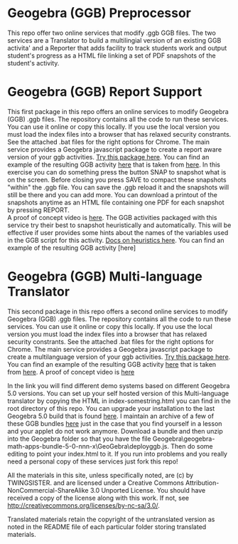 # Geogebra (GGB) Preprocessor
This repo offer two online services that modify .ggb GGB files. The two services are 
a Translator to build a multilingial version of an existing GGB activita' and a Reporter that adds facility to track students work and output student's progress as a HTML file linking a set of PDF snapshots of the student's activity.
# Geogebra (GGB) Report Support
This first package in this repo offers an online services to modify Geogebra (GGB) .ggb files. The repository contains all the 
code to run these services. You can use it online or copy this locally. If you use the local version you  must load the index
files into a browser that has relaxed security constrants. See the attached .bat files for the right options for Chrome.
The main service provides a  Geogebra javascript package to create a report aware  version of your ggb activities.
[Try this package here](https://twingsister.github.io/GeogebraMultilanguageTranslator/index-private-687-wreporter.html).
You can find an example of the resulting GGB activity [here](https://twingsister.github.io/GeogebraMultilanguageTranslator/examplereport.html) 
that is taken from [here](href="http://www.lycee-valin.fr/maths/exercices_en_ligne/moodle.html).
In this exercise you can do something press the button SNAP to snapshot what is on the screen. 
Before closing you press SAVE to compact these snapshots "within" the .ggb file. 
You can save the .ggb  reload it and the snapshots will still be there and you can add more. 
You can download a printout of the snapshots anytime as an HTML file containing one PDF for each snapshot  by pressing REPORT.  
A proof of concept video is [here](https://www.youtube.com/watch?v=A8KA8vFJ0YQ).
The GGB activities packaged with this service try their best to snapshot heuristically and automatically. This will be effective if user provides some hints about the names of the variables used in the GGB script for this activity. 
[Docs on heuristics here](https://twingsister.github.io/GeogebraMultilanguageTranslator/indexheurdocreport.html).
You can find an example of the resulting GGB activity [here]
# Geogebra (GGB) Multi-language Translator
This second package in this repo offers a second online services to modify Geogebra (GGB) .ggb files. The repository contains all the 
code to run these services. You can use it online or copy this locally. If you use the local version you  must load the index
files into a browser that has relaxed security constrants. See the attached .bat files for the right options for Chrome.
The main service provides a  Geogebra javascript package to create a multilanguage version of your ggb activities.
[Try this package here](https://twingsister.github.io/GeogebraMultilanguageTranslator/indexGGBver.html).
You can find an example of the resulting GGB activity [here](https://twingsister.github.io/GeogebraMultilanguageTranslator/example.html) 
that is taken from [here](href="http://www.lycee-valin.fr/maths/exercices_en_ligne/moodle.html).
A proof of concept video is [here](https://www.youtube.com/watch?v=A8KA8vFJ0YQ)

In the link you will find different demo systems based on different Geogebra 5.0 versions.
You can set up your self hosted version of this Multi-language translator by copying the HTML
in index-somestring.html  you can find in the root directory of this repo.
You can upgrade your installation to the last Geogebra 5.0 build that is found [here](https://download.geogebra.org/package/geogebra-math-apps-bundle).
I maintain an archive of a few of these GGB bundles [here](https://github.com/TWINGSISTER/Geogebra-Javascript-Bundle) just in the case that you find yourself in a lesson and your applet do not work anymore.
Download a bundle and then unzip into the Geogebra folder so that you have the file 
Geogebra\geogebra-math-apps-bundle-5-0-nnn-x\GeoGebra\deployggb.js. 
Then do some editing to  point your index.html to it. 
If you run into problems and you really need a personal copy of these services just fork this repo!

All the materials in this site, unless specifically noted, are (c) by  TWINGSISTER.
 and are licensed under a Creative Commons Attribution-NonCommercial-ShareAlike 3.0 Unported License. 
You should have received a copy of the license along with this
work.  If not, see <http://creativecommons.org/licenses/by-nc-sa/3.0/>.

Translated materials retain the copyright of the untranslated version as noted in the README file of each particular folder storing translated materials.